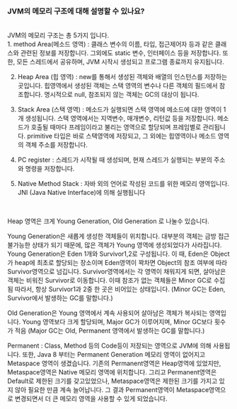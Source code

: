 ### JVM의 메모리 구조에 대해 설명할 수 있나요?
<br>
JVM의 메모리 구조는 총 5가지 입니다. <br>
1. method Area(메소드 영역) : 클래스 변수의 이름, 타입, 접근제어자 등과 같은 클래스와 관련된 정보를 저장합니다. 
                             그외에도 static 변수, 인터페이스 등을 저장합니다.
                             또한, 모든 스레드에서 공유하며, JVM 시작시 생성되고 프로그램 종료까지 유지됩니다.
                             
2. Heap Area (힙 영역) : new를 통해서 생성된 객체와 배열의 인스턴스를 저장하는 곳입니다. 
                         힙영역에서 생성된 객체는 스택 영역의 변수나 다른 객체의 필드에서 참조합니다. 
                         명시적으로 null, 참조되지 않는 객체는 GC의 대상이 됩니다.
                         
3. Stack Area (스택 영역) : 메소드가 실행되면 스택 영역에 메소드에 대한 영역이 1개 생성됩니다.
                           스택 영역에서는 지역변수, 매개변수, 리턴값 등을 저장합니다.
                           메소드가 호출될 때마다 프레임이라고 불리는 영역으로 할당되며 프레임별로 관리됩니다. 
                           primitive 타입은 바로 스택영역에 저장되고, 그 외에는 힙영역이나 메소드 영역의 객체 주소를 저장합니다.
                           
4. PC register : 스레드가 시작될 때 생성되며, 현재 스레드가 실행되는 부분의 주소와 명령을 저장합니다.

5. Native Method Stack : 자바 외의 언어로 작성된 코드를 위한 메모리 영역입니다. JNI (Java Native Interface)에 의해 실행됩니다

<br>

Heap 영역은 크게 Young Generation, Old Generation 로 나눌수 있습니다. <br>

Young Generation은 새롭게 생성한 객체들이 위치합니다. 대부분의 객체는 금방 접근 불가능한 상태가 되기 때문에, 
많은 객체가 Young 영역에 생성되었다가 사라집니다. Young Generation은 Eden 1개와 Survivor1,2로 구성됩니다. 
이 때, Eden은 Object가 heap에 최초로 할당되는 장소이며 Eden영역이 꽉차면 Object의 참조 여부에 따라 Survivor영역으로 넘깁니다.
Survivor영역에서는 각 영역이 채워지게 되면, 살아남은 객체는 비워진 Survivor로 이동합니다. 이때 참조가 없는 객체들은 Minor GC로 수집 됨
따라서, 항상 Survivor1과 2중 한 곳은 비어있는 상태입니다.
(Minor GC는 Eden, Survivor에서 발생하는 GC를 말합니다.) <br>

Old Generation은 Young 영역에서 계속 사용되어 살아남은 객체가 복사되는 영역입니다. Young 영역보다 크게 할당되며,
Major GC가 이루어지며, Minor GC보다 횟수가 적음
(Major GC는 Old, Permanent 영역에서 발생하는 GC를 말합니다.)     <br>

Permanent : Class, Method 등의 Code등이 저장되는 영역으로 JVM에 의해 사용됩니다. 
또한, Java 8 부터는 Permanent Generation 메모리 영역이 없어지고 Metaspace 영역이 생겼습니다. 기존의 Permanent영역은 Heap영역에 있었지만, 
Metaspace영역은 Native 메모리 영역에 위치합니다. 그리고 Permanent영역은 Default로 제한된 크기를 갖고있었으나, 
Metaspace영역은 제한된 크기를 가지고 있지 않아 필요한 만큼 계속 늘어납니다. 
그 결과 Permanent영역이 Metaspace영역으로 변경되면서 더 큰 메모리 영역을 사용할 수 있게 되었습니다.
